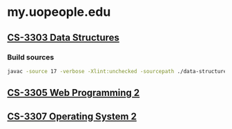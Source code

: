 # my.uopeople.edu

## [CS-3303 Data Structures](cs3303/README.md)

### Build sources

```sh
javac -source 17 -verbose -Xlint:unchecked -sourcepath ./data-structures -g -encoding UTF-8 -d ./data-structures/build ./data-structures/**/*.java
```


## [CS-3305 Web Programming 2](cs3305/README.md)
## [CS-3307 Operating System 2](cs3307/README.md)

